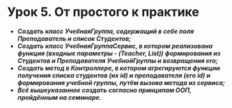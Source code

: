 # Урок 5. От простого к практике
* ***Создать класс УчебнаяГруппа, содержащий в себе поля Преподаватель и список Студентов;***
* ***Создать класс УчебнаяГруппаСервис, в котором реализована функция (входные параметры - (Teacher, List<Strudent>)) формирования из Студентов и Преподавателя УчебнойГруппы и возвращения его;***
* ***Создать метод в Контроллере, в котором агрегируются функции получения списка студентов (их id) и преподавателя (его id) и формирования учебной группы, путём вызова метода из сервиса;***
* ***Всё вышеуказанное создать согласно принципам ООП, пройдённым на семинаре.***
